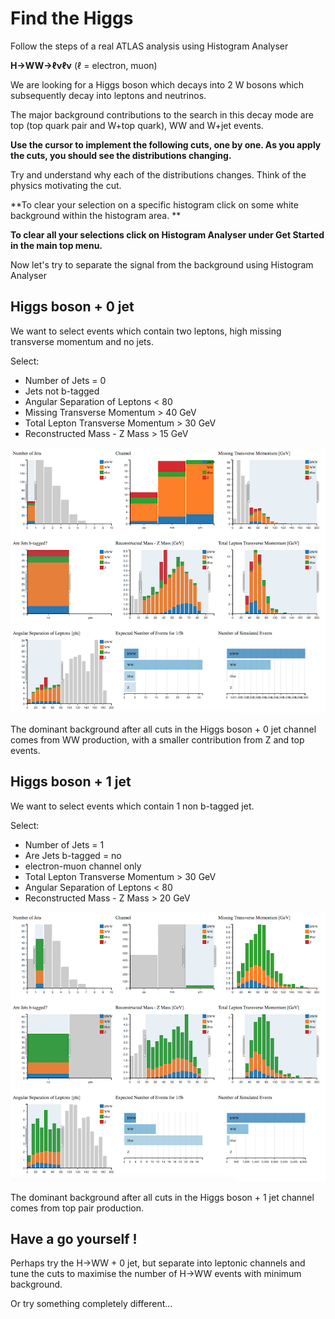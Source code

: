 # Find the Higgs

Follow the steps of a real ATLAS analysis using Histogram Analyser

**H->WW->ℓνℓν** (ℓ = electron, muon)

We are looking for a Higgs boson which decays into 2 W bosons which subsequently decay into leptons and neutrinos. 

The major background contributions to the search in this decay mode are top (top quark pair and W+top quark), WW and W+jet events.

**Use the cursor to implement the following cuts, one by one.
As you apply the cuts, you should see the distributions changing.**  

Try and understand why each of the distributions changes.  Think of the physics motivating the cut.

**To clear your selection on a specific histogram click on some white background within the histogram area. **

**To clear all your selections click on Histogram Analyser under Get Started in the main top menu.**


Now let's try to separate the signal from the background using Histogram Analyser

## Higgs boson + 0 jet
We want to select events which contain two leptons, high missing transverse momentum and no jets.  

Select: 

* Number of Jets = 0
* Jets not b-tagged
* Angular Separation of Leptons < 80
* Missing Transverse Momentum > 40 GeV
* Total Lepton Transverse Momentum > 30 GeV
* Reconstructed Mass - Z Mass > 15 GeV



![](pictures/HWW0jet.png)

The dominant background after all cuts in the
Higgs boson + 0 jet channel comes from WW
production, with a smaller contribution from Z and top events.

## Higgs boson + 1 jet

We want to select events which contain 1 non b-tagged jet.

Select: 

* Number of Jets = 1
* Are Jets b-tagged = no
* electron-muon channel only
* Total Lepton Transverse Momentum > 30 GeV
* Angular Separation of Leptons < 80
* Reconstructed Mass - Z Mass > 20 GeV

![](pictures/HWW1jet.png)

The dominant background after all cuts in the
Higgs boson + 1 jet channel comes from top pair
production.  

## Have a go yourself !

Perhaps try the H→WW + 0 jet, but separate into leptonic channels and tune the cuts to maximise the number of H→WW events with minimum background.  

Or try something completely different...

